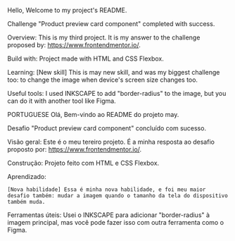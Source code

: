 Hello, Welcome to my project's README.

Challenge "Product preview card component" completed with success.

Overview: This is my third project. It is my answer to the challenge proposed by: https://www.frontendmentor.io/.

Build with: Project made with HTML and CSS Flexbox.

Learning:
    [New skill] This is may new skill, and was my biggest challenge too: to change the image when device's screen size changes too.
    
Useful tools: I used INKSCAPE to add "border-radius" to the image, but you can do it with another tool like Figma.

PORTUGUESE
Olá, Bem-vindo ao README do projeto may.

Desafio "Product preview card component" concluído com sucesso.

Visão geral: Este é o meu tereiro projeto. É a minha resposta ao desafio proposto por: https://www.frontendmentor.io/.

Construção: Projeto feito com HTML e CSS Flexbox.

Aprendizado:

   
    [Nova habilidade] Essa é minha nova habilidade, e foi meu maior desafio também: mudar a imagem quando o tamanho da tela do dispositivo também muda.

Ferramentas úteis: Usei o INKSCAPE para adicionar "border-radius" à imagem principal, mas você pode fazer isso com outra ferramenta como o Figma.
